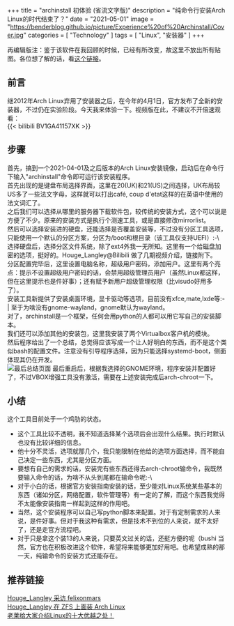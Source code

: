 +++
title = "archinstall 初体验 (省流文字版)"
description = "纯命令行安装Arch Linux的时代结束了？"
date = "2021-05-01"
image = "https://benderblog.github.io/picture/Experience%20of%20Archinstall/Cover.jpg"
categories = [
    "Technology"
]
tags = [
    "Linux",
    "安装器"
]
+++

再编辑版注：鉴于该软件在我回顾的时候，已经有所改变，故这里不放出所有贴图。各位想了解的话，看[这个链接](https://wiki.archlinux.org/title/Archinstall)。  

## 前言
继2012年Arch Linux弃用了安装器之后，在今年的4月1日，官方发布了全新的安装器，不过仍在实验阶段。今天我来体验一下。视频版在此，不建议不开倍速观看：  
{{< bilibili BV1GA41157XK >}}

## 步骤
首先，搞到一个2021-04-01及之后版本的Arch Linux安装镜像，启动后在命令行下输入"archinstall"命令即可运行该安装程序。  
首先出现的是键盘布局选择界面，这里在20(UK)和21(US)之间选择，UK布局较US多了一些法文字母，这样就可以打出café, coup d'etat这样的在英语中使用的法文词汇了。  
之后我们可以选择从哪里的服务器下载软件包，较传统的安装方式，这个可以说是方便了不少。原来的安装方式是执行个测速工具，或是直接修改mirrorlist。  
然后可以选择安装进的硬盘，还能选择是否覆盖安装等，不过没有分区工具选项，只能使用一个默认的分区方案，分区为/boot和根目录（该工具仅支持UEFI）:-\  
选择硬盘后，选择分区文件系统，除了ext4外我一无所知。这里有一个给磁盘加密的选项，挺好的。Houge_Langley@Bilibili 做了几期视频介绍，链接附下。  
分区配置完毕后，这里设置电脑名称，超级用户密码，添加用户。这里有两个亮点：提示不设置超级用户密码的话，会禁用超级管理员用户（虽然Linux都这样，但在这里提示也是件好事）；还有赋予新用户超级管理权限（比visudo好用多了）。  
安装工具新提供了安装桌面环境，显卡驱动等选项，目前没有xfce,mate,lxde等:-| 至于为啥没有gnome-wayland，gnome默认为wayland。  
对了，archinstall是一个框架，任何会用python的人都可以用它写自己的安装脚本。  
我们还可以添加其他的安装包，这里我安装了两个Virtualbox客户机的模块。  
然后程序给出了一个总结，总觉得应该写成一个让人好明白的东西，而不是这个类似bash的配置文件。注意没有引导程序选择，因为只能选择systemd-boot，侧面体现其仍在开发。  
![最后总结页面](https://benderblog.github.io/picture/Experience%20of%20Archinstall/archinstall_summary.png)
最后重启后，根据我选择的GNOME环境，程序安装并配置好了，不过VBOX增强工具没有激活，需要在上述安装完成后arch-chroot一下。  
## 小结
这个工具目前处于一个鸡肋的状态。
* 这个工具比较不透明，我不知道选择某个选项后会出现什么结果。执行时默认也没有比较详细的信息。
* 他十分不灵活，选项就那几个，我只能限制在他给的选项方面选择，而不能自己决定一些东西，尤其是分区方面。
* 要想有自己的需求的话，安装完有些东西还得去arch-chroot输命令，我既然要输入命令的话，为啥不从头到尾都在输命令呢:-\
* 对于小白的话，根据官方安装指南安装的话，至少能对Linux系统某些基本的东西（诸如分区，网络配置，软件管理等）有一定的了解，而这个东西我觉得不太能像安装指南一样起到这样的作用吧。
* 当然，这个安装程序可以自己写python脚本来配置。对于有定制需求的人来说，是件好事。但对于我这种有需求，但是技术不到位的人来说，就不太好了，还是走官方流程吧。
* 对于只是拿这个装13的人来说，只要英文过关的话，还挺方便的呢（bushi
当然，官方也在积极改进这个软件，希望将来能够更加好用吧。也希望成熟的那一天，纯输命令的安装方式还能存在。
## 推荐链接
[Houge_Langley 采访 felixonmars](https://www.bilibili.com/video/BV1BZ4y1G7ie)  
[Houge_Langley 在 ZFS 上面装 Arch Linux](https://www.bilibili.com/video/BV1s5411N7qN)  
[老莱给大家介绍Linux的十大优越之处！](https://www.bilibili.com/video/BV1X7411K7fo)